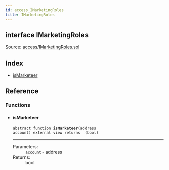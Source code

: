 ```yaml
---
id: access_IMarketingRoles
title: IMarketingRoles
---
```


<div class="contract-doc"><div class="contract"><h2 class="contract-header"><span class="contract-kind">interface</span> IMarketingRoles</h2><div class="source">Source: <a href="https://github.com/Cpollo/Ethereum/blob/v0.0.1/contracts/access/IMarketingRoles.sol" target="_blank">access/IMarketingRoles.sol</a></div></div><div class="index"><h2>Index</h2><ul><li><a href="access_IMarketingRoles.html#isMarketeer">isMarketeer</a></li></ul></div><div class="reference"><h2>Reference</h2><div class="functions"><h3>Functions</h3><ul><li><div class="item function"><span id="isMarketeer" class="anchor-marker"></span><h4 class="name">isMarketeer</h4><div class="body"><code class="signature"><span>abstract </span>function <strong>isMarketeer</strong><span>(address account) </span><span>external </span><span>view </span><span>returns  (bool) </span></code><hr/><dl><dt><span class="label-parameters">Parameters:</span></dt><dd><div><code>account</code> - address</div></dd><dt><span class="label-return">Returns:</span></dt><dd>bool</dd></dl></div></div></li></ul></div></div></div>
